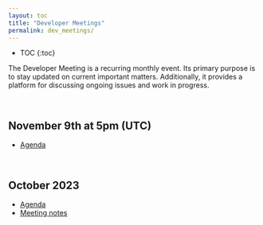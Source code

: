 ```yaml
---
layout: toc
title: "Developer Meetings"
permalink: dev_meetings/
---
```

* TOC
{:toc}

The Developer Meeting is a recurring monthly event. Its primary purpose is to stay updated on current important matters. Additionally, it provides a platform for discussing ongoing issues and work in progress.

<br>

## November 9th at 5pm (UTC)
- [Agenda](https://github.com/orgs/gem5/discussions/482)

<br>

## October 2023
- [Agenda](https://github.com/orgs/gem5/discussions/435)
- [Meeting notes](/dev_meetings/oct-2023-notes)